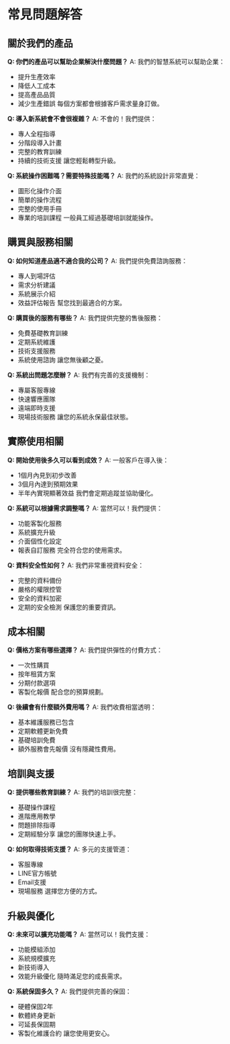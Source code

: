 # 常見問題解答

## 關於我們的產品

**Q: 你們的產品可以幫助企業解決什麼問題？**
A: 我們的智慧系統可以幫助企業：
- 提升生產效率
- 降低人工成本
- 提高產品品質
- 減少生產錯誤
每個方案都會根據客戶需求量身訂做。

**Q: 導入新系統會不會很複雜？**
A: 不會的！我們提供：
- 專人全程指導
- 分階段導入計畫
- 完整的教育訓練
- 持續的技術支援
讓您輕鬆轉型升級。

**Q: 系統操作困難嗎？需要特殊技能嗎？**
A: 我們的系統設計非常直覺：
- 圖形化操作介面
- 簡單的操作流程
- 完整的使用手冊
- 專業的培訓課程
一般員工經過基礎培訓就能操作。

## 購買與服務相關

**Q: 如何知道產品適不適合我的公司？**
A: 我們提供免費諮詢服務：
- 專人到場評估
- 需求分析建議
- 系統展示介紹
- 效益評估報告
幫您找到最適合的方案。

**Q: 購買後的服務有哪些？**
A: 我們提供完整的售後服務：
- 免費基礎教育訓練
- 定期系統維護
- 技術支援服務
- 系統使用諮詢
讓您無後顧之憂。

**Q: 系統出問題怎麼辦？**
A: 我們有完善的支援機制：
- 專屬客服專線
- 快速響應團隊
- 遠端即時支援
- 現場技術服務
讓您的系統永保最佳狀態。

## 實際使用相關

**Q: 開始使用後多久可以看到成效？**
A: 一般客戶在導入後：
- 1個月內見到初步改善
- 3個月內達到預期效果
- 半年內實現顯著效益
我們會定期追蹤並協助優化。

**Q: 系統可以根據需求調整嗎？**
A: 當然可以！我們提供：
- 功能客製化服務
- 系統擴充升級
- 介面個性化設定
- 報表自訂服務
完全符合您的使用需求。

**Q: 資料安全性如何？**
A: 我們非常重視資料安全：
- 完整的資料備份
- 嚴格的權限控管
- 安全的資料加密
- 定期的安全檢測
保護您的重要資訊。

## 成本相關

**Q: 價格方案有哪些選擇？**
A: 我們提供彈性的付費方式：
- 一次性購買
- 按年租賃方案
- 分期付款選項
- 客製化報價
配合您的預算規劃。

**Q: 後續會有什麼額外費用嗎？**
A: 我們收費相當透明：
- 基本維護服務已包含
- 定期軟體更新免費
- 基礎培訓免費
- 額外服務會先報價
沒有隱藏性費用。

## 培訓與支援

**Q: 提供哪些教育訓練？**
A: 我們的培訓很完整：
- 基礎操作課程
- 進階應用教學
- 問題排除指導
- 定期經驗分享
讓您的團隊快速上手。

**Q: 如何取得技術支援？**
A: 多元的支援管道：
- 客服專線
- LINE官方帳號
- Email支援
- 現場服務
選擇您方便的方式。

## 升級與優化

**Q: 未來可以擴充功能嗎？**
A: 當然可以！我們支援：
- 功能模組添加
- 系統規模擴充
- 新技術導入
- 效能升級優化
隨時滿足您的成長需求。

**Q: 系統保固多久？**
A: 我們提供完善的保固：
- 硬體保固2年
- 軟體終身更新
- 可延長保固期
- 客製化維護合約
讓您使用更安心。
